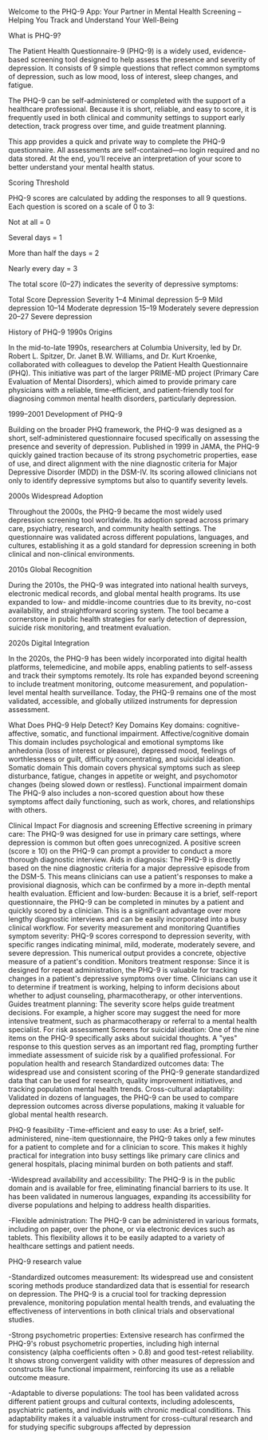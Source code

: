 Welcome to the PHQ-9 App: Your Partner in Mental Health Screening – Helping You Track and Understand Your Well-Being

What is PHQ-9?

The Patient Health Questionnaire-9 (PHQ-9) is a widely used, evidence-based screening tool designed to help assess the presence and severity of depression. It consists of 9 simple questions that reflect common symptoms of depression, such as low mood, loss of interest, sleep changes, and fatigue.

The PHQ-9 can be self-administered or completed with the support of a healthcare professional. Because it is short, reliable, and easy to score, it is frequently used in both clinical and community settings to support early detection, track progress over time, and guide treatment planning.

This app provides a quick and private way to complete the PHQ-9 questionnaire. All assessments are self-contained—no login required and no data stored. At the end, you’ll receive an interpretation of your score to better understand your mental health status.


Scoring Threshold

PHQ-9 scores are calculated by adding the responses to all 9 questions. Each question is scored on a scale of 0 to 3:

Not at all = 0

Several days = 1

More than half the days = 2

Nearly every day = 3


The total score (0–27) indicates the severity of depressive symptoms:

Total Score	Depression Severity
1–4	Minimal depression
5–9	Mild depression
10–14	Moderate depression
15–19	Moderately severe depression
20–27	Severe depression


History of PHQ-9
1990s Origins

In the mid-to-late 1990s, researchers at Columbia University, led by Dr. Robert L. Spitzer, Dr. Janet B.W. Williams, and Dr. Kurt Kroenke, collaborated with colleagues to develop the Patient Health Questionnaire (PHQ). This initiative was part of the larger PRIME-MD project (Primary Care Evaluation of Mental Disorders), which aimed to provide primary care physicians with a reliable, time-efficient, and patient-friendly tool for diagnosing common mental health disorders, particularly depression.

1999–2001 Development of PHQ-9

Building on the broader PHQ framework, the PHQ-9 was designed as a short, self-administered questionnaire focused specifically on assessing the presence and severity of depression. Published in 1999 in JAMA, the PHQ-9 quickly gained traction because of its strong psychometric properties, ease of use, and direct alignment with the nine diagnostic criteria for Major Depressive Disorder (MDD) in the DSM-IV. Its scoring allowed clinicians not only to identify depressive symptoms but also to quantify severity levels.

2000s Widespread Adoption

Throughout the 2000s, the PHQ-9 became the most widely used depression screening tool worldwide. Its adoption spread across primary care, psychiatry, research, and community health settings. The questionnaire was validated across different populations, languages, and cultures, establishing it as a gold standard for depression screening in both clinical and non-clinical environments.

2010s Global Recognition

During the 2010s, the PHQ-9 was integrated into national health surveys, electronic medical records, and global mental health programs. Its use expanded to low- and middle-income countries due to its brevity, no-cost availability, and straightforward scoring system. The tool became a cornerstone in public health strategies for early detection of depression, suicide risk monitoring, and treatment evaluation.

2020s Digital Integration

In the 2020s, the PHQ-9 has been widely incorporated into digital health platforms, telemedicine, and mobile apps, enabling patients to self-assess and track their symptoms remotely. Its role has expanded beyond screening to include treatment monitoring, outcome measurement, and population-level mental health surveillance. Today, the PHQ-9 remains one of the most validated, accessible, and globally utilized instruments for depression assessment.


What Does PHQ-9 Help Detect? Key Domains
Key domains: cognitive-affective, somatic, and functional impairment. 
Affective/cognitive domain
This domain includes psychological and emotional symptoms like anhedonia (loss of interest or pleasure), depressed mood, feelings of worthlessness or guilt, difficulty concentrating, and suicidal ideation. 
Somatic domain
This domain covers physical symptoms such as sleep disturbance, fatigue, changes in appetite or weight, and psychomotor changes (being slowed down or restless). 
Functional impairment domain
The PHQ-9 also includes a non-scored question about how these symptoms affect daily functioning, such as work, chores, and relationships with others.


Clinical Impact 
For diagnosis and screening
Effective screening in primary care: The PHQ-9 was designed for use in primary care settings, where depression is common but often goes unrecognized. A positive screen (score ≥ 10) on the PHQ-9 can prompt a provider to conduct a more thorough diagnostic interview.
Aids in diagnosis: The PHQ-9 is directly based on the nine diagnostic criteria for a major depressive episode from the DSM-5. This means clinicians can use a patient's responses to make a provisional diagnosis, which can be confirmed by a more in-depth mental health evaluation.
Efficient and low-burden: Because it is a brief, self-report questionnaire, the PHQ-9 can be completed in minutes by a patient and quickly scored by a clinician. This is a significant advantage over more lengthy diagnostic interviews and can be easily incorporated into a busy clinical workflow. 
For severity measurement and monitoring
Quantifies symptom severity: PHQ-9 scores correspond to depression severity, with specific ranges indicating minimal, mild, moderate, moderately severe, and severe depression. This numerical output provides a concrete, objective measure of a patient's condition.
Monitors treatment response: Since it is designed for repeat administration, the PHQ-9 is valuable for tracking changes in a patient's depressive symptoms over time. Clinicians can use it to determine if treatment is working, helping to inform decisions about whether to adjust counseling, pharmacotherapy, or other interventions.
Guides treatment planning: The severity score helps guide treatment decisions. For example, a higher score may suggest the need for more intensive treatment, such as pharmacotherapy or referral to a mental health specialist. 
For risk assessment
Screens for suicidal ideation: One of the nine items on the PHQ-9 specifically asks about suicidal thoughts. A "yes" response to this question serves as an important red flag, prompting further immediate assessment of suicide risk by a qualified professional. 
For population health and research
Standardized outcomes data: The widespread use and consistent scoring of the PHQ-9 generate standardized data that can be used for research, quality improvement initiatives, and tracking population mental health trends.
Cross-cultural adaptability: Validated in dozens of languages, the PHQ-9 can be used to compare depression outcomes across diverse populations, making it valuable for global mental health research. 

PHQ-9 feasibility
-Time-efficient and easy to use: As a brief, self-administered, nine-item questionnaire, the PHQ-9 takes only a few minutes for a patient to complete and for a clinician to score. This makes it highly practical for integration into busy settings like primary care clinics and general hospitals, placing minimal burden on both patients and staff.

-Widespread availability and accessibility: The PHQ-9 is in the public domain and is available for free, eliminating financial barriers to its use. It has been validated in numerous languages, expanding its accessibility for diverse populations and helping to address health disparities.

-Flexible administration: The PHQ-9 can be administered in various formats, including on paper, over the phone, or via electronic devices such as tablets. This flexibility allows it to be easily adapted to a variety of healthcare settings and patient needs.

PHQ-9 research value

-Standardized outcomes measurement: Its widespread use and consistent scoring methods produce standardized data that is essential for research on depression. The PHQ-9 is a crucial tool for tracking depression prevalence, monitoring population mental health trends, and evaluating the effectiveness of interventions in both clinical trials and observational studies.

-Strong psychometric properties: Extensive research has confirmed the PHQ-9's robust psychometric properties, including high internal consistency (alpha coefficients often > 0.8) and good test-retest reliability. It shows strong convergent validity with other measures of depression and constructs like functional impairment, reinforcing its use as a reliable outcome measure.

-Adaptable to diverse populations: The tool has been validated across different patient groups and cultural contexts, including adolescents, psychiatric patients, and individuals with chronic medical conditions. This adaptability makes it a valuable instrument for cross-cultural research and for studying specific subgroups affected by depression
